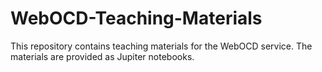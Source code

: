 # WebOCD-Teaching-Materials
This repository contains teaching materials for the WebOCD service. The materials are provided as Jupiter notebooks.
